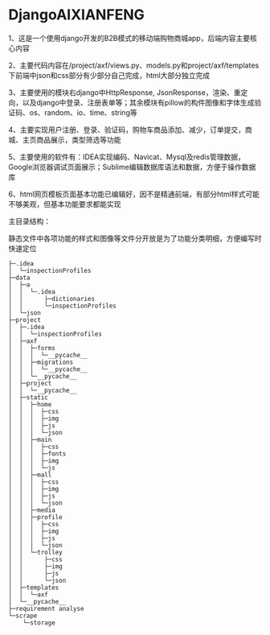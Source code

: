#   DjangoAIXIANFENG

1、这是一个使用django开发的B2B模式的移动端购物商城app，后端内容主要核心内容

2、主要代码内容在/project/axf/views.py、models.py和project/axf/templates下前端中json和css部分有少部分自己完成，html大部分独立完成  

3、主要使用的模块右django中HttpResponse, JsonResponse，渲染、重定向，以及django中登录、注册表单等；其余模块有pillow的构件图像和字体生成验证码、os、random、io、time、string等  

4、主要实现用户注册、登录、验证码，购物车商品添加、减少，订单提交，商城、主页商品展示，类型筛选等功能  

5、主要使用的软件有：IDEA实现编码、Navicat、Mysql及redis管理数据，Google浏览器调试页面展示；Sublime编辑数据库语法和数据，方便于操作数据库  

6、html网页模板页面基本功能已编辑好，因不是精通前端，有部分html样式可能不够美观，但基本功能要求都能实现

主目录结构：

静态文件中各项功能的样式和图像等文件分开放是为了功能分类明细，方便编写时快速定位

```
├─.idea
│  └─inspectionProfiles
├─data
│  ├─a
│  │  └─.idea
│  │      ├─dictionaries
│  │      └─inspectionProfiles
│  └─json
├─project
│  ├─.idea
│  │  └─inspectionProfiles
│  ├─axf
│  │  ├─forms
│  │  │  └─__pycache__
│  │  ├─migrations
│  │  │  └─__pycache__
│  │  └─__pycache__
│  ├─project
│  │  └─__pycache__
│  ├─static
│  │  ├─home
│  │  │  ├─css
│  │  │  ├─img
│  │  │  ├─js
│  │  │  └─json
│  │  ├─main
│  │  │  ├─css
│  │  │  ├─fonts
│  │  │  ├─img
│  │  │  └─js
│  │  ├─mall
│  │  │  ├─css
│  │  │  ├─img
│  │  │  ├─js
│  │  │  └─json
│  │  ├─media
│  │  ├─profile
│  │  │  ├─css
│  │  │  ├─img
│  │  │  ├─js
│  │  │  └─json
│  │  └─trolley
│  │      ├─css
│  │      ├─img
│  │      ├─js
│  │      └─json
│  ├─templates
│  │  └─axf
│  └─__pycache__
├─requirement analyse
└─scrape
    └─storage

```

